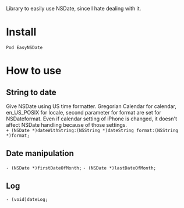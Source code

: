 Library to easily use NSDate, since I hate dealing with it.

# Install
```
Pod EasyNSDate
```

# How to use

## String to date
Give NSDate using US time formatter. Gregorian Calendar for calendar, en_US_POSIX for locale, second parameter for format are set for NSDateformat. Even if calendar setting of iPhone is changed, it doesn't affect NSDate handling because of those settings.  
`+ (NSDate *)dateWithString:(NSString *)dateString format:(NSString *)format;`
  
## Date manipulation
`- (NSDate *)firstDateOfMonth;`
`- (NSDate *)lastDateOfMonth;`

## Log
`- (void)dateLog;`
